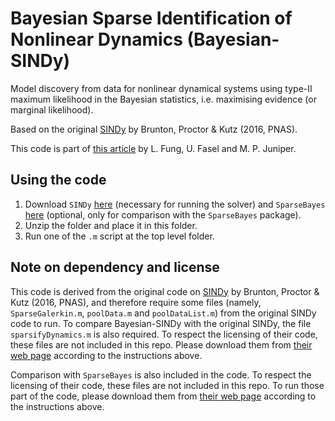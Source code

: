 # Bayesian Sparse Identification of Nonlinear Dynamics (Bayesian-SINDy) 
Model discovery from data for nonlinear dynamical systems using type-II maximum likelihood in the Bayesian statistics, i.e. maximising evidence (or marginal likelihood). 

Based on the original [SINDy](https://doi.org/10.1073/pnas.1517384113) by Brunton, Proctor & Kutz (2016, PNAS).

This code is part of [this article](https://arxiv.org/abs/2402.15357) by L. Fung, U. Fasel and M. P. Juniper.

## Using the code

1. Download `SINDy` [here](https://faculty.washington.edu/sbrunton/sparsedynamics.zip) (necessary for running the solver) and `SparseBayes` [here](https://www.miketipping.com/downloads/SB2_Release_200.zip) (optional, only for comparison with the `SparseBayes` package).
2. Unzip the folder and place it in this folder.
3. Run one of the `.m` script at the top level folder.

## Note on dependency and license

This code is derived from the original code on [SINDy](https://doi.org/10.1073/pnas.1517384113) by Brunton, Proctor & Kutz (2016, PNAS), and therefore require some files (namely, `SparseGalerkin.m`, `poolData.m` and `poolDataList.m`) from the original SINDy code to run. To compare Bayesian-SINDy with the original SINDy, the file `sparsifyDynamics.m` is also required. To respect the licensing of their code, these files are not included in this repo. Please download them from [their web page](https://faculty.washington.edu/sbrunton/sparsedynamics.zip) according to the instructions above.

Comparison with `SparseBayes` is also included in the code. To respect the licensing of their code, these files are not included in this repo. To run those part of the code, please download them from [their web page](https://www.miketipping.com/downloads/SB2_Release_200.zip) according to the instructions above.

